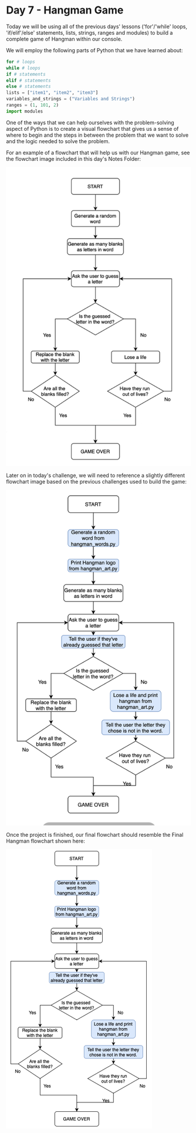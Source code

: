 # Day 7 - Hangman Game

Today we will be using all of the previous days' lessons
('for'/'while' loops, 'if/elif'/else' statements, lists,
strings, ranges and modules) to build a complete game of
Hangman within our console.

We will employ the following parts of Python that we have
learned about:
```python
for # loops
while # loops
if # statements
elif # statements
else # statements
lists = ["item1", "item2", "item3"]
variables_and_strings = ("Variables and Strings")
ranges = (1, 101, 2)
import modules
```

One of the ways that we can help ourselves with the
problem-solving aspect of Python is to create a visual
flowchart that gives us a sense of where to begin and
the steps in between the problem that we want to solve
and the logic needed to solve the problem.

For an example of a flowchart that will help us with our
Hangman game, see the flowchart image included in this
day's Notes Folder: 

![Hangman Game Flowchart](Solution+-+Hangman+Flowchart+1.png)

Later on in today's challenge, we will need to reference
a slightly different flowchart image based on the previous
challenges used to build the game:

![Amended Hangman Game Flowchart](Amended+Hangman+Flowchart.png)

Once the project is finished, our final flowchart should
resemble the Final Hangman flowchart shown here:

![Final Hangman Game Flowchart](Final+Hangman.png)